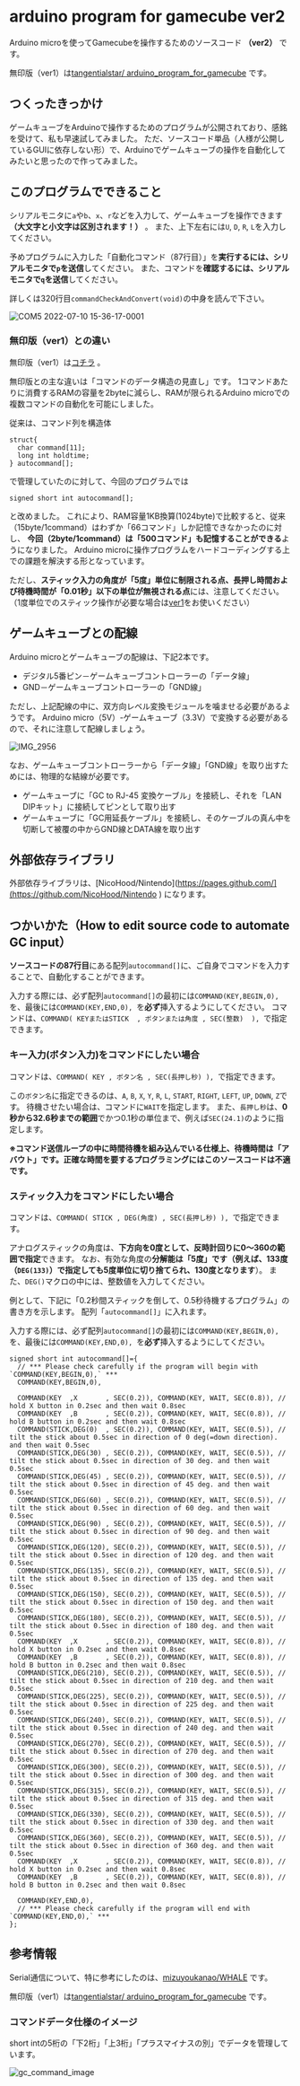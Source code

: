 # arduino program for gamecube ver2
Arduino microを使ってGamecubeを操作するためのソースコード **（ver2）** です。

無印版（ver1）は[tangentialstar/
arduino_program_for_gamecube](https://github.com/tangentialstar/arduino_program_for_gamecube ) です。

## つくったきっかけ
ゲームキューブをArduinoで操作するためのプログラムが公開されており、感銘を受けて、私も早速試してみました。
ただ、ソースコード単品（人様が公開しているGUIに依存しない形）で、Arduinoでゲームキューブの操作を自動化してみたいと思ったので作ってみました。

## このプログラムでできること
シリアルモニタに`a`や`b`、`x`、`r`などを入力して、ゲームキューブを操作できます **（大文字と小文字は区別されます！）** 。
また、上下左右には`U`, `D`, `R`, `L`を入力してください。

予めプログラムに入力した「自動化コマンド（87行目）」を**実行するには、シリアルモニタで`p`を送信**してください。
また、コマンドを**確認するには、シリアルモニタで`q`を送信**してください。

詳しくは320行目`commandCheckAndConvert(void)`の中身を読んで下さい。

![COM5 2022-07-10 15-36-17-0001](https://user-images.githubusercontent.com/107760099/178134183-fde2c53c-eacd-4460-9d48-dea06aff3d41.gif)

### 無印版（ver1）との違い
無印版（ver1）は[コチラ](https://github.com/tangentialstar/arduino_program_for_gamecube ) 。

無印版との主な違いは「コマンドのデータ構造の見直し」です。
1コマンドあたりに消費するRAMの容量を2byteに減らし、RAMが限られるArduino microでの複数コマンドの自動化を可能にしました。

従来は、コマンド列を構造体
```
struct{
  char command[11];
  long int holdtime;
} autocommand[];
```
で管理していたのに対して、今回のプログラムでは
```
signed short int autocommand[];
```
と改めました。
これにより、RAM容量1KB換算(1024byte)で比較すると、従来（15byte/1command）はわずか「66コマンド」しか記憶できなかったのに対し、
**今回（2byte/1command）は「500コマンド」も記憶することができる**ようになりました。
Arduino microに操作プログラムをハードコーディングする上での課題を解決する形となっています。

ただし、**スティック入力の角度が「5度」単位に制限される点、長押し時間および待機時間が「0.01秒」以下の単位が無視される点**には、注意してください。
（1度単位でのスティック操作が必要な場合は[ver1](https://github.com/tangentialstar/arduino_program_for_gamecube )をお使いください）

## ゲームキューブとの配線

Arduino microとゲームキューブの配線は、下記2本です。
 * デジタル5番ピン－ゲームキューブコントローラーの「データ線」
 * GND－ゲームキューブコントローラーの「GND線」

ただし、上記配線の中に、双方向レベル変換モジュールを噛ませる必要があるようです。
Arduino micro（5V）-ゲームキューブ（3.3V）で変換する必要があるので、それに注意して配線しましょう。

![IMG_2956](https://user-images.githubusercontent.com/107760099/178104884-67e520d4-35b6-411b-a827-51acd4d0fddc.jpg)

なお、ゲームキューブコントローラーから「データ線」「GND線」を取り出すためには、物理的な結線が必要です。
 * ゲームキューブに「GC to RJ-45 変換ケーブル」を接続し、それを「LAN DIPキット」に接続してピンとして取り出す
 * ゲームキューブに「GC用延長ケーブル」を接続し、そのケーブルの真ん中を切断して被覆の中からGND線とDATA線を取り出す


## 外部依存ライブラリ
外部依存ライブラリは、[NicoHood/Nintendo](https://pages.github.com/](https://github.com/NicoHood/Nintendo ) になります。


## つかいかた（How to edit source code to automate GC input）
**ソースコードの87行目**にある配列`autocommand[]`に、ご自身でコマンドを入力することで、自動化することができます。

入力する際には、必ず配列`autocommand[]`の最初には`COMMAND(KEY,BEGIN,0), `を、最後には`COMMAND(KEY,END,0), `を**必ず**挿入するようにしてください。
コマンドは、`COMMAND( KEYまたはSTICK  , ボタンまたは角度 , SEC(整数)  ), `で指定できます。

### キー入力(ボタン入力)をコマンドにしたい場合
コマンドは、`COMMAND( KEY , ボタン名 , SEC(長押し秒) ), `で指定できます。

この`ボタン名`に指定できるのは、`A`, `B`, `X`, `Y`, `R`, `L`, `START`, `RIGHT`, `LEFT`, `UP`, `DOWN`, `Z`です。
待機させたい場合は、コマンドに`WAIT`を指定します。
また、`長押し秒`は、**0秒から32.6秒までの範囲**でかつ0.1秒の単位まで、例えば`SEC(24.1)`のように指定します。

**※コマンド送信ループの中に時間待機を組み込んでいる仕様上、待機時間は「アバウト」です。正確な時間を要するプログラミングにはこのソースコードは不適です。**

### スティック入力をコマンドにしたい場合
コマンドは、`COMMAND( STICK , DEG(角度) , SEC(長押し秒) ), `で指定できます。

アナログスティックの角度は、**下方向を0度として、反時計回りに0～360の範囲で指定**できます。
なお、有効な角度の**分解能は「5度」**です（例えば、133度（`DEG(133)`）で指定しても**5度単位に切り捨てられ、130度となります**）。
また、`DEG()`マクロの中には、整数値を入力してください。

例として、下記に「0.2秒間スティックを倒して、0.5秒待機するプログラム」の書き方を示します。
配列「`autocommand[]`」に入れます。

入力する際には、必ず配列`autocommand[]`の最初には`COMMAND(KEY,BEGIN,0), `を、最後には`COMMAND(KEY,END,0), `を**必ず**挿入するようにしてください。

```
signed short int autocommand[]={
  // *** Please check carefully if the program will begin with `COMMAND(KEY,BEGIN,0),` ***
  COMMAND(KEY,BEGIN,0), 

  COMMAND(KEY  ,X       , SEC(0.2)), COMMAND(KEY, WAIT, SEC(0.8)), // hold X button in 0.2sec and then wait 0.8sec
  COMMAND(KEY  ,B       , SEC(0.2)), COMMAND(KEY, WAIT, SEC(0.8)), // hold B button in 0.2sec and then wait 0.8sec
  COMMAND(STICK,DEG(0)  , SEC(0.2)), COMMAND(KEY, WAIT, SEC(0.5)), // tilt the stick about 0.5sec in direction of 0 deg(=down direction). and then wait 0.5sec
  COMMAND(STICK,DEG(30) , SEC(0.2)), COMMAND(KEY, WAIT, SEC(0.5)), // tilt the stick about 0.5sec in direction of 30 deg. and then wait 0.5sec
  COMMAND(STICK,DEG(45) , SEC(0.2)), COMMAND(KEY, WAIT, SEC(0.5)), // tilt the stick about 0.5sec in direction of 45 deg. and then wait 0.5sec
  COMMAND(STICK,DEG(60) , SEC(0.2)), COMMAND(KEY, WAIT, SEC(0.5)), // tilt the stick about 0.5sec in direction of 60 deg. and then wait 0.5sec
  COMMAND(STICK,DEG(90) , SEC(0.2)), COMMAND(KEY, WAIT, SEC(0.5)), // tilt the stick about 0.5sec in direction of 90 deg. and then wait 0.5sec
  COMMAND(STICK,DEG(120), SEC(0.2)), COMMAND(KEY, WAIT, SEC(0.5)), // tilt the stick about 0.5sec in direction of 120 deg. and then wait 0.5sec
  COMMAND(STICK,DEG(135), SEC(0.2)), COMMAND(KEY, WAIT, SEC(0.5)), // tilt the stick about 0.5sec in direction of 135 deg. and then wait 0.5sec
  COMMAND(STICK,DEG(150), SEC(0.2)), COMMAND(KEY, WAIT, SEC(0.5)), // tilt the stick about 0.5sec in direction of 150 deg. and then wait 0.5sec
  COMMAND(STICK,DEG(180), SEC(0.2)), COMMAND(KEY, WAIT, SEC(0.5)), // tilt the stick about 0.5sec in direction of 180 deg. and then wait 0.5sec
  COMMAND(KEY  ,X       , SEC(0.2)), COMMAND(KEY, WAIT, SEC(0.8)), // hold X button in 0.2sec and then wait 0.8sec
  COMMAND(KEY  ,B       , SEC(0.2)), COMMAND(KEY, WAIT, SEC(0.8)), // hold B button in 0.2sec and then wait 0.8sec
  COMMAND(STICK,DEG(210), SEC(0.2)), COMMAND(KEY, WAIT, SEC(0.5)), // tilt the stick about 0.5sec in direction of 210 deg. and then wait 0.5sec
  COMMAND(STICK,DEG(225), SEC(0.2)), COMMAND(KEY, WAIT, SEC(0.5)), // tilt the stick about 0.5sec in direction of 225 deg. and then wait 0.5sec
  COMMAND(STICK,DEG(240), SEC(0.2)), COMMAND(KEY, WAIT, SEC(0.5)), // tilt the stick about 0.5sec in direction of 240 deg. and then wait 0.5sec
  COMMAND(STICK,DEG(270), SEC(0.2)), COMMAND(KEY, WAIT, SEC(0.5)), // tilt the stick about 0.5sec in direction of 270 deg. and then wait 0.5sec
  COMMAND(STICK,DEG(300), SEC(0.2)), COMMAND(KEY, WAIT, SEC(0.5)), // tilt the stick about 0.5sec in direction of 300 deg. and then wait 0.5sec
  COMMAND(STICK,DEG(315), SEC(0.2)), COMMAND(KEY, WAIT, SEC(0.5)), // tilt the stick about 0.5sec in direction of 315 deg. and then wait 0.5sec
  COMMAND(STICK,DEG(330), SEC(0.2)), COMMAND(KEY, WAIT, SEC(0.5)), // tilt the stick about 0.5sec in direction of 330 deg. and then wait 0.5sec
  COMMAND(STICK,DEG(360), SEC(0.2)), COMMAND(KEY, WAIT, SEC(0.5)), // tilt the stick about 0.5sec in direction of 360 deg. and then wait 0.5sec
  COMMAND(KEY  ,X       , SEC(0.2)), COMMAND(KEY, WAIT, SEC(0.8)), // hold X button in 0.2sec and then wait 0.8sec
  COMMAND(KEY  ,B       , SEC(0.2)), COMMAND(KEY, WAIT, SEC(0.8)), // hold B button in 0.2sec and then wait 0.8sec

  COMMAND(KEY,END,0), 
  // *** Please check carefully if the program will end with `COMMAND(KEY,END,0),` ***
};

```

## 参考情報
Serial通信について、特に参考にしたのは、[mizuyoukanao/WHALE](https://github.com/mizuyoukanao/WHALE ) です。

無印版（ver1）は[tangentialstar/
arduino_program_for_gamecube](https://github.com/tangentialstar/arduino_program_for_gamecube ) です。

### コマンドデータ仕様のイメージ
short intの5桁の「下2桁」「上3桁」「プラスマイナスの別」でデータを管理しています。

![gc_command_image](https://user-images.githubusercontent.com/107760099/178135650-a4202e02-8e9e-49c5-8728-bf3a6504425d.png)

